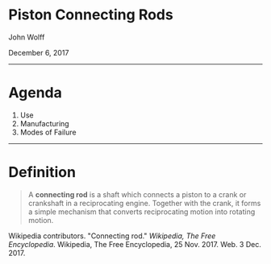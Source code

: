 # Piston Connecting Rods

John Wolff

December 6, 2017

---

# Agenda

1. Use
2. Manufacturing
3. Modes of Failure

---

# Definition

> A **connecting rod** is a shaft which connects a piston to a crank or crankshaft in a reciprocating engine. 
Together with the crank, it forms a simple mechanism that converts reciprocating motion into rotating motion.

Wikipedia contributors. "Connecting rod." *Wikipedia, The Free Encyclopedia*.
Wikipedia, The Free Encyclopedia, 25 Nov. 2017. Web. 3 Dec. 2017.
